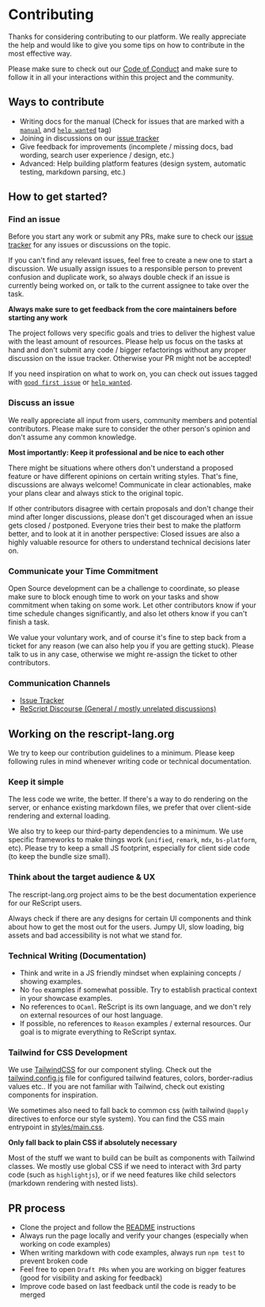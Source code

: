 # Contributing

Thanks for considering contributing to our platform. We really appreciate the help and would like to give you some tips on how to contribute in the most effective way.

Please make sure to check out our [Code of Conduct](CODE_OF_CONDUCT.md) and make sure to follow it in all your interactions within this project and the community.

## Ways to contribute

- Writing docs for the manual (Check for issues that are marked with a [`manual`](https://github.com/reason-association/rescript-lang.org/issues?q=is%3Aissue+is%3Aopen+label%3A"manual") and [`help wanted`](https://github.com/reason-association/rescript-lang.org/issues?q=is%3Aissue+is%3Aopen+label%3A"help+wanted") tag)
- Joining in discussions on our [issue tracker](https://github.com/reason-association/rescript-lang.org/issues)
- Give feedback for improvements (incomplete / missing docs, bad wording,
  search user experience / design, etc.)
- Advanced: Help building platform features (design system, automatic testing, markdown parsing, etc.)

## How to get started?

### Find an issue

Before you start any work or submit any PRs, make sure to check our [issue tracker](https://github.com/reason-association/rescript-lang.org/issues) for any issues or discussions on the topic.

If you can't find any relevant issues, feel free to create a new one to start a discussion. We usually assign issues to a responsible person to prevent confusion and duplicate work, so always double check if an issue is currently being worked on, or talk to the current assignee to take over the task.

**Always make sure to get feedback from the core maintainers before starting any work**

The project follows very specific goals and tries to deliver the highest value with the least amount of resources. Please help us focus on the tasks at hand and don't submit any code / bigger refactorings without any proper discussion on the issue tracker. Otherwise your PR might not be accepted!

If you need inspiration on what to work on, you can check out issues tagged with [`good first issue`](https://github.com/reason-association/rescript-lang.org/issues?q=is%3Aissue+is%3Aopen+label%3A"good+first+issue") or [`help wanted`](https://github.com/reason-association/rescript-lang.org/issues?q=is%3Aissue+is%3Aopen+label%3A"help+wanted").

### Discuss an issue

We really appreciate all input from users, community members and potential contributors. Please make sure to consider the other person's opinion and don't assume any common knowledge.

**Most importantly: Keep it professional and be nice to each other**

There might be situations where others don't understand a proposed feature or have different opinions on certain writing styles. That's fine, discussions are always welcome! Communicate in clear actionables, make your plans clear and always stick to the original topic.

If other contributors disagree with certain proposals and don't change their mind after longer discussions, please don't get discouraged when an issue gets closed / postponed. Everyone tries their best to make the platform better, and to look at it in another perspective: Closed issues are also a highly valuable resource for others to understand technical decisions later on.

### Communicate your Time Commitment

Open Source development can be a challenge to coordinate, so please make sure to block enough time to work on your tasks and show commitment when taking on some work. Let other contributors know if your time schedule changes significantly, and also let others know if you can't finish a task.

We value your voluntary work, and of course it's fine to step back from a ticket for any reason (we can also help you if you are getting stuck). Please talk to us in any case, otherwise we might re-assign the ticket to other contributors.

### Communication Channels

- [Issue Tracker](https://github.com/reason-association/rescript-lang.org/issues)
- [ReScript Discourse (General / mostly unrelated discussions)](http://forum.rescript-lang.org)

## Working on the rescript-lang.org

We try to keep our contribution guidelines to a minimum. Please keep following rules in mind whenever writing code or technical documentation.

### Keep it simple

The less code we write, the better. If there's a way to do rendering on the server, or enhance existing markdown files, we prefer that over client-side rendering and external loading.

We also try to keep our third-party dependencies to a minimum. We use specific frameworks to make things work (`unified`, `remark`, `mdx`, `bs-platform`, etc).  Please try to keep a small JS footprint, especially for client side code (to keep the bundle size small).

### Think about the target audience & UX

The rescript-lang.org project aims to be the best documentation experience for our ReScript users.

Always check if there are any designs for certain UI components and think about how to get the most out for the users. Jumpy UI, slow loading, big assets and bad accessibility is not what we stand for.

### Technical Writing (Documentation)

- Think and write in a JS friendly mindset when explaining concepts / showing examples.
- No `foo` examples if somewhat possible. Try to establish practical context in your showcase examples.
- No references to `OCaml`. ReScript is its own language, and we don't rely on external resources of our host language.
- If possible, no references to `Reason` examples / external resources. Our goal is to migrate everything to ReScript syntax.

### Tailwind for CSS Development

We use [TailwindCSS](https://tailwindcss.com) for our component styling. Check out the [tailwind.config.js](tailwind.config.js) file for configured tailwind features, colors, border-radius values etc..  If you are not familiar with Tailwind, check out existing components for inspiration.

We sometimes also need to fall back to common css (with tailwind `@apply` directives to enforce our style system). You can find the CSS main entrypoint in [styles/main.css](styles/main.css).

**Only fall back to plain CSS if absolutely necessary**

Most of the stuff we want to build can be built as components with Tailwind classes. We mostly use global CSS if we need to interact with 3rd party code (such as `highlightjs`), or if we need features like child selectors (markdown rendering with nested lists).

## PR process

- Clone the project and follow the [README](README.md) instructions
- Always run the page locally and verify your changes (especially when working on code examples)
- When writing markdown with code examples, always run `npm test` to prevent broken code
- Feel free to open `Draft PRs` when you are working on bigger features (good for visibility and asking for feedback)
- Improve code based on last feedback until the code is ready to be merged
